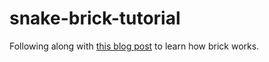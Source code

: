 # snake-brick-tutorial

Following along with [this blog post](https://samtay.github.io/posts/introduction-to-brick) to learn how brick works.
